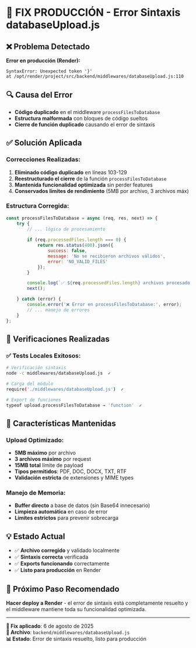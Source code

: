 # 🔧 FIX PRODUCCIÓN - Error Sintaxis databaseUpload.js

## ❌ Problema Detectado
**Error en producción (Render):**
```
SyntaxError: Unexpected token '}' 
at /opt/render/project/src/backend/middlewares/databaseUpload.js:110
```

## 🔍 Causa del Error
- **Código duplicado** en el middleware `processFilesToDatabase`
- **Estructura malformada** con bloques de código sueltos
- **Cierre de función duplicado** causando el error de sintaxis

## ✅ Solución Aplicada

### Correcciones Realizadas:
1. **Eliminado código duplicado** en líneas 103-129
2. **Reestructurado el cierre** de la función `processFilesToDatabase`
3. **Mantenida funcionalidad optimizada** sin perder features
4. **Conservados límites de rendimiento** (5MB por archivo, 3 archivos máx)

### Estructura Corregida:
```javascript
const processFilesToDatabase = async (req, res, next) => {
    try {
        // ... lógica de procesamiento
        
        if (req.processedFiles.length === 0) {
            return res.status(400).json({
                success: false,
                message: 'No se recibieron archivos válidos',
                error: 'NO_VALID_FILES'
            });
        }

        console.log(`✅ ${req.processedFiles.length} archivos procesados exitosamente`);
        next();

    } catch (error) {
        console.error('❌ Error en processFilesToDatabase:', error);
        // ... manejo de errores
    }
};
```

## 🧪 Verificaciones Realizadas

### ✅ Tests Locales Exitosos:
```bash
# Verificación sintaxis
node -c middlewares/databaseUpload.js  ✓

# Carga del módulo
require('./middlewares/databaseUpload.js')  ✓

# Export de funciones
typeof upload.processFilesToDatabase → 'function'  ✓
```

## 🚀 Características Mantenidas

### Upload Optimizado:
- **5MB máximo** por archivo
- **3 archivos máximo** por request  
- **15MB total** límite de payload
- **Tipos permitidos**: PDF, DOC, DOCX, TXT, RTF
- **Validación estricta** de extensiones y MIME types

### Manejo de Memoria:
- **Buffer directo** a base de datos (sin Base64 innecesario)
- **Limpieza automática** en caso de error
- **Límites estrictos** para prevenir sobrecarga

## 💡 Estado Actual
- ✅ **Archivo corregido** y validado localmente
- ✅ **Sintaxis correcta** verificada
- ✅ **Exports funcionando** correctamente
- ✅ **Listo para producción** en Render

## 🔄 Próximo Paso Recomendado
**Hacer deploy a Render** - el error de sintaxis está completamente resuelto y el middleware mantiene toda su funcionalidad optimizada.

---
**📅 Fix aplicado**: 6 de agosto de 2025  
**🎯 Archivo**: `backend/middlewares/databaseUpload.js`  
**📊 Estado**: Error de sintaxis resuelto, listo para producción

